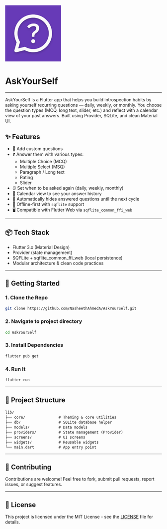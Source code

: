 # ![AskYourSelf Logo](web/icons/apple-touch-icon.png) 
# AskYourSelf

---
AskYourSelf is a Flutter app that helps you build introspection habits by asking yourself recurring questions — daily, weekly, or monthly. You choose the question types (MCQ, long text, slider, etc.) and reflect with a calendar view of your past answers. Built using Provider, SQLite, and clean Material UI.

## ✨ Features

- 📝 Add custom questions
- ❓ Answer them with various types:
  - Multiple Choice (MCQ)
  - Multiple Select (MSQ)
  - Paragraph / Long text
  - Rating
  - Slider
- ⏰ Set when to be asked again (daily, weekly, monthly)
- 📆 Calendar view to see your answer history
- 🔁 Automatically hides answered questions until the next cycle
- 💾 Offline-first with `sqflite` support
- 🖥️ Compatible with Flutter Web via `sqflite_common_ffi_web`

---

## 📦 Tech Stack

- Flutter 3.x (Material Design)
- Provider (state management)
- SQFLite + sqflite_common_ffi_web (local persistence)
- Modular architecture & clean code practices

---

## 🚀 Getting Started

### 1. Clone the Repo
```bash
git clone https://github.com/NasheethAhmedA/AskYourSelf.git
````

### 2. Navigate to project directory
```bash
cd AskYourSelf
```

### 3. Install Dependencies

```bash
flutter pub get
```

### 4. Run It

```bash
flutter run
```

---

## 📁 Project Structure

```
lib/
├── core/               # Theming & core utilities
├── db/                 # SQLite database helper
├── models/             # Data models
├── providers/          # State management (Provider)
├── screens/            # UI screens
├── widgets/            # Reusable widgets
└── main.dart           # App entry point
```

---

## 🤝 Contributing

Contributions are welcome! Feel free to fork, submit pull requests, report issues, or suggest features.

---

## 📃 License

This project is licensed under the MIT License - see the [LICENSE](LICENSE) file for details.
